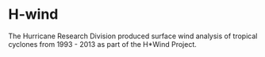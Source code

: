 # H-wind
The Hurricane Research Division produced surface wind analysis of tropical cyclones from 1993 - 2013 as part of the H*Wind Project.
